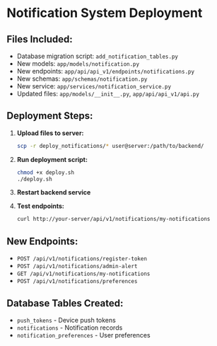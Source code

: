 # Notification System Deployment

## Files Included:
- Database migration script: `add_notification_tables.py`
- New models: `app/models/notification.py`
- New endpoints: `app/api/api_v1/endpoints/notifications.py` 
- New schemas: `app/schemas/notification.py`
- New service: `app/services/notification_service.py`
- Updated files: `app/models/__init__.py`, `app/api/api_v1/api.py`

## Deployment Steps:

1. **Upload files to server:**
   ```bash
   scp -r deploy_notifications/* user@server:/path/to/backend/
   ```

2. **Run deployment script:**
   ```bash
   chmod +x deploy.sh
   ./deploy.sh
   ```

3. **Restart backend service**

4. **Test endpoints:**
   ```bash
   curl http://your-server/api/v1/notifications/my-notifications
   ```

## New Endpoints:
- `POST /api/v1/notifications/register-token`
- `POST /api/v1/notifications/admin-alert`  
- `GET /api/v1/notifications/my-notifications`
- `POST /api/v1/notifications/preferences`

## Database Tables Created:
- `push_tokens` - Device push tokens
- `notifications` - Notification records
- `notification_preferences` - User preferences
